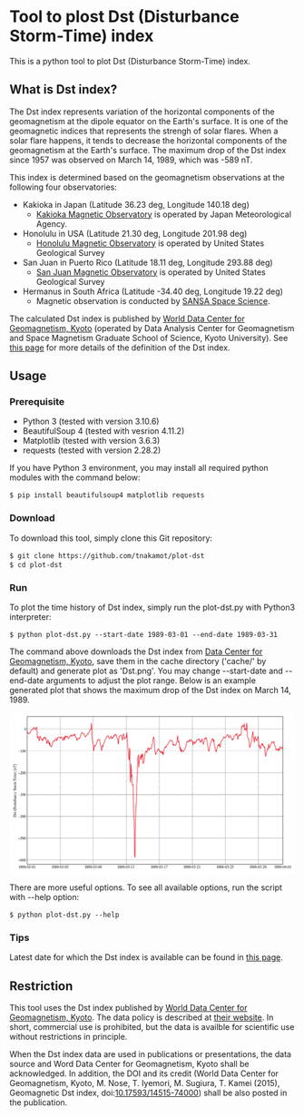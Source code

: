 # Tool to plost Dst (Disturbance Storm-Time) index

This is a python tool to plot Dst (Disturbance Storm-Time) index.

## What is Dst index?

The Dst index represents variation of the horizontal components of the geomagnetism at the dipole equator on the Earth's surface.
It is one of the geomagnetic indices that represents the strengh of solar flares.
When a solar flare happens, it tends to decrease the horizontal components of the geomagnetism at the Earth's surface.
The maximum drop of the Dst index since 1957 was observed on March 14, 1989, which was -589 nT.

This index is determined based on the geomagnetism observations at the following four observatories:

 * Kakioka in Japan (Latitude 36.23 deg, Longitude 140.18 deg)
   * [Kakioka Magnetic Observatory](http://www.kakioka-jma.go.jp/en/index.html) is operated by Japan Meteorological Agency.
 * Honolulu in USA (Latitude 21.30 deg, Longitude 201.98 deg)
    * [Honolulu Magnetic Observatory](https://www.usgs.gov/programs/geomagnetism/science/honolulu-hon) is operated by United States Geological Survey
 * San Juan in Puerto Rico (Latitude 18.11 deg, Longitude 293.88 deg)
    * [San Juan Magnetic Observatory](https://www.usgs.gov/programs/geomagnetism/science/san-juan-sjg) is operated by United States Geological Survey
 * Hermanus in South Africa (Latitude -34.40 deg, Longitude 19.22 deg)
    * Magnetic observation is conducted by [SANSA Space Science](https://www.sansa.org.za/).

The calculated Dst index is published by [World Data Center for Geomagnetism, Kyoto](https://wdc.kugi.kyoto-u.ac.jp/index.html) (operated by Data Analysis Center for Geomagnetism and Space Magnetism Graduate School of Science, Kyoto University).
See [this page](https://wdc.kugi.kyoto-u.ac.jp/dstdir/dst2/onDstindex.html) for more details of the definition of the Dst index.

## Usage

### Prerequisite

 * Python 3 (tested with version 3.10.6)
 * BeautifulSoup 4 (tested with vesrion 4.11.2)
 * Matplotlib (tested with version 3.6.3)
 * requests (tested with version 2.28.2)
 
If you have Python 3 environment, you may install all required python modules with the command below:

```
$ pip install beautifulsoup4 matplotlib requests
```

### Download

To download this tool, simply clone this Git repository:

```
$ git clone https://github.com/tnakamot/plot-dst
$ cd plot-dst
```

### Run

To plot the time history of Dst index, simply run the plot-dst.py with Python3 interpreter:

```
$ python plot-dst.py --start-date 1989-03-01 --end-date 1989-03-31
```

The command above downloads the Dst index from [Data Center for Geomagnetism, Kyoto](https://wdc.kugi.kyoto-u.ac.jp/dst_final/index.html), save them in the cache directory ('cache/' by default) and generate plot as 'Dst.png'. You may change --start-date and --end-date arguments to adjust the plot range. Below is an example generated plot that shows the maximum drop of the Dst index on March 14, 1989.

![Example plot](example/Dst_19890301_19890331.png)

There are more useful options. To see all available options, run the script with --help option:

```
$ python plot-dst.py --help
```

### Tips

Latest date for which the Dst index is available can be found in [this page](https://wdc.kugi.kyoto-u.ac.jp/dst_final/index-j.html).

## Restriction

This tool uses the Dst index published by [World Data Center for Geomagnetism, Kyoto](https://wdc.kugi.kyoto-u.ac.jp/index.html). The data policy is described at [their website](https://wdc.kugi.kyoto-u.ac.jp/wdc/Sec3.html). In short, commercial use is prohibited, but the data is availble for scientific use without restrictions in principle.

When the Dst index data are used in publications or presentations, the data source and Word Data Center for Geomagnetism, Kyoto shall be acknowledged. In addition, the DOI and its credit (World Data Center for Geomagnetism, Kyoto, M. Nose, T. Iyemori, M. Sugiura, T. Kamei (2015), Geomagnetic Dst index, doi:[10.17593/14515-74000](https://doi.org/10.17593/14515-74000)) shall be also posted in the publication.


